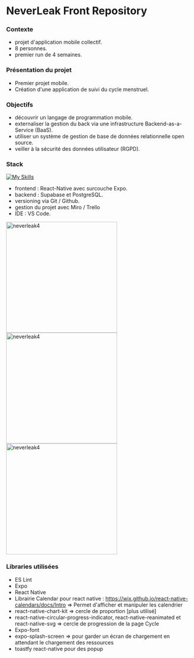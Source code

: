 # NeverLeak Front Repository

### Contexte

- projet d'application mobile collectif.
- 8 personnes.
- premier run de 4 semaines.

### Présentation du projet

- Premier projet mobile.
- Création d'une application de suivi du cycle menstruel.

### Objectifs

- découvrir un langage de programmation mobile.
- externaliser la gestion du back via une infrastructure Backend-as-a-Service (BaaS).
- utiliser un système de gestion de base de données relationnelle open source.
- veiller à la sécurité des données utilisateur (RGPD).

### Stack

[![My Skills](https://skillicons.dev/icons?i=react,supabase,postgresql,github,git,vscode)](https://skillicons.dev)

- frontend : React-Native avec surcouche Expo.
- backend : Supabase et PostgreSQL.
- versioning via Git / Github.
- gestion du projet avec Miro / Trello
- IDE : VS Code.

<img src="https://github.com/adatechschool/NeverLeak_front/assets/114992735/4a63cf46-3f07-476b-a76e-d861f384b8fd" alt="neverleak4" width="300" style="margin: auto;">
<img src="https://github.com/adatechschool/NeverLeak_front/assets/114992735/bde7e909-0156-4b05-9da9-17992314d441" alt="neverleak4" width="300" style="margin: auto;">
<img src="https://github.com/adatechschool/NeverLeak_front/assets/114992735/ff175c35-ea6a-4ef4-bfd7-02cc20fcfcd9" alt="neverleak4" width="300" style="margin: auto;">


### Libraries utilisées

-   ES Lint
-   Expo
-   React Native
-   Librairie Calendar pour react native : https://wix.github.io/react-native-calendars/docs/Intro => Permet d'afficher et manipuler les calendrier
-   react-native-chart-kit => cercle de proportion [plus utilisé]
-   react-native-circular-progress-indicator, react-native-reanimated et react-native-svg => cercle de progression de la page Cycle
-   Expo-font
-   expo-splash-screen => pour garder un écran de chargement en attendant le chargement des ressources
-   toastfy react-native pour des popup
